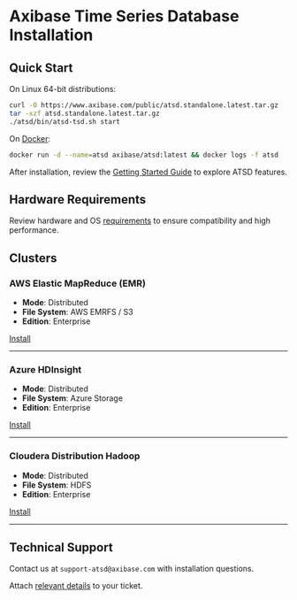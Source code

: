 # Axibase Time Series Database Installation

## Quick Start

On Linux 64-bit distributions:

```bash
curl -O https://www.axibase.com/public/atsd.standalone.latest.tar.gz
tar -xzf atsd.standalone.latest.tar.gz
./atsd/bin/atsd-tsd.sh start
```

On [Docker](docker.md):

```bash
docker run -d --name=atsd axibase/atsd:latest && docker logs -f atsd
```

After installation, review the [Getting Started Guide](../tutorials/getting-started.md) to explore ATSD features.

## Hardware Requirements

Review hardware and OS [requirements](./requirements.md) to ensure compatibility and high performance.

## Clusters

### AWS Elastic MapReduce (EMR)

* **Mode**: Distributed
* **File System**: AWS EMRFS / S3
* **Edition**: Enterprise

[Install](./aws-emr-s3.md)

---

### Azure HDInsight

* **Mode**: Distributed
* **File System**: Azure Storage
* **Edition**: Enterprise

[Install](./azure-hdinsight.md)

---

### Cloudera Distribution Hadoop

* **Mode**: Distributed
* **File System**: HDFS
* **Edition**: Enterprise

[Install](./cloudera.md)

---

## Technical Support

Contact us at `support-atsd@axibase.com` with installation questions.

Attach [relevant details](../administration/support.md) to your ticket.

